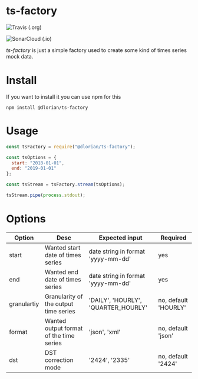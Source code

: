 # ts-factory

![Travis (.org)](https://img.shields.io/travis/:dlorian/:ts-factory.svg)

![SonarCloud (.io)](https://sonarcloud.io/api/project_badges/measure?project=dlorian_ts-factory&metric=alert_status)

*ts-factory* is just a simple factory used to create some kind of times series mock data.

# Install
 If you want to install it you can use npm for this
 ```
 npm install @dlorian/ts-factory
 ```
 
# Usage
```js
const tsFactory = require("@dlorian/ts-factory");

const tsOptions = {
  start: "2018-01-01",
  end: "2019-01-01"
};

const tsStream = tsFactory.stream(tsOptions);

tsStream.pipe(process.stdout);
```

# Options

Option | Desc | Expected input | Required
------ | ------------- | ------------- | -------------
start  | Wanted start date of times series | date string in format 'yyyy-mm-dd' | yes
end    |  Wanted end date of times series  | date string in format 'yyyy-mm-dd' | yes
granulartiy | Granularity of the output time series | 'DAILY', 'HOURLY', 'QUARTER_HOURLY' | no, default 'HOURLY' 
format | Wanted output format of the time series | 'json', 'xml' | no, default 'json' 
dst    | DST correction mode | '2424', '2335' | no, default '2424'
